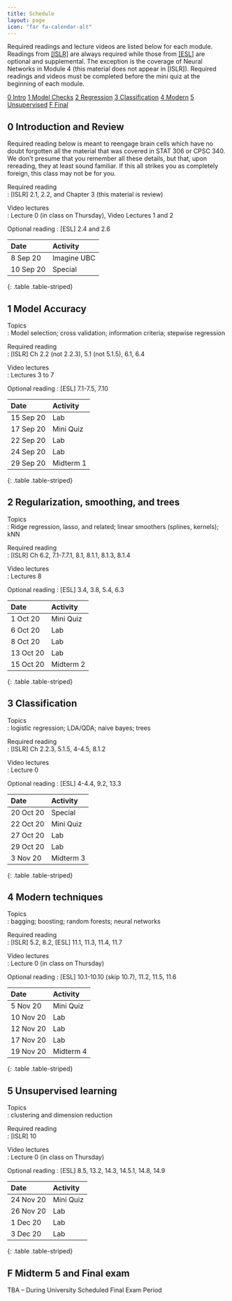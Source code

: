 ```yaml
---
title: Schedule
layout: page
icon: "far fa-calendar-alt"
---
```


Required readings and lecture videos are listed below for each module.
Readings from [\[ISLR\]](http://faculty.marshall.usc.edu/gareth-james/ISL/index.html) are always required while those from [\[ESL\]](https://web.stanford.edu/~hastie/ElemStatLearn/) are optional and supplemental. The exception is the coverage of Neural Networks in Module 4 (this material does not appear in \[ISLR\]). Required readings and videos must be completed before the mini quiz at the beginning of each module.


<div class="text-center">
<div class="btn-group" role="group">
  <a role="button" class="btn btn-secondary" href="#0-introduction-and-review">0 Intro</a>
  <a role="button" class="btn btn-secondary" href="#1-model-accuracy">1 Model Checks</a>
  <a role="button" class="btn btn-secondary" href="#2-regularization-smoothing-and-trees">2 Regression</a>
  <a role="button" class="btn btn-secondary" href="#3-classification">3 Classification</a>
  <a role="button" class="btn btn-secondary" href="#4-modern-techniques">4 Modern</a>
  <a role="button" class="btn btn-secondary" href="#5-unsupervised-learning">5 Unsupervised</a>
  <a role="button" class="btn btn-secondary" href="#f-midterm-5-and-final-exam">F Final</a>
</div>
</div>



## 0 Introduction and Review

Required reading below is meant to reengage brain cells which have no doubt forgotten all
the material that was covered in STAT 306 or CPSC 340. We don't presume that you remember all these details, but that, upon rereading, they at least sound familiar. If this all strikes you as completely foreign, this class may not be for you. 

Required reading  
: \[ISLR\] 2.1, 2.2, and Chapter 3 (this material is review)

Video lectures  
: Lecture 0 (in class on Thursday), Video Lectures 1 and 2

Optional reading
: \[ESL\] 2.4 and 2.6

|Date      |Activity    |
|:---------|:-----------|
|8 Sep 20  |Imagine UBC |
|10 Sep 20 |Special     |
{: .table .table-striped}




## 1 Model Accuracy

Topics  
: Model selection; cross validation; information criteria; stepwise regression

Required reading  
: \[ISLR\] Ch 2.2 (not 2.2.3), 5.1 (not 5.1.5), 6.1, 6.4

Video lectures  
: Lectures 3 to 7 

Optional reading
: \[ESL\] 7.1-7.5, 7.10

|Date      |Activity  |
|:---------|:---------|
|15 Sep 20 |Lab       |
|17 Sep 20 |Mini Quiz |
|22 Sep 20 |Lab       |
|24 Sep 20 |Lab       |
|29 Sep 20 |Midterm 1  |
{: .table .table-striped}




## 2 Regularization, smoothing, and trees

Topics  
: Ridge regression, lasso, and related; linear smoothers (splines, kernels); kNN

Required reading  
: \[ISLR\] Ch 6.2, 7.1-7.7.1, 8.1, 8.1.1, 8.1.3, 8.1.4

Video lectures  
: Lectures 8

Optional reading
: \[ESL\] 3.4, 3.8, 5.4, 6.3

|Date      |Activity  |
|:---------|:---------|
|1 Oct 20  |Mini Quiz |
|6 Oct 20  |Lab       |
|8 Oct 20  |Lab       |
|13 Oct 20 |Lab       |
|15 Oct 20 |Midterm  2 |
{: .table .table-striped}



## 3 Classification

Topics  
: logistic regression; LDA/QDA; naive bayes; trees

Required reading  
: \[ISLR\] Ch 2.2.3, 5.1.5, 4-4.5, 8.1.2

Video lectures  
: Lecture 0

Optional reading
: \[ESL\] 4-4.4, 9.2, 13.3

|Date      |Activity  |
|:---------|:---------|
|20 Oct 20 |Special   |
|22 Oct 20 |Mini Quiz |
|27 Oct 20 |Lab       |
|29 Oct 20 |Lab       |
|3 Nov 20  |Midterm   3|
{: .table .table-striped}



## 4 Modern techniques

Topics  
: bagging; boosting; random forests; neural networks

Required reading  
: \[ISLR\] 5.2, 8.2, \[ESL\] 11.1, 11.3, 11.4, 11.7

Video lectures  
: Lecture 0 (in class on Thursday)

Optional reading
: \[ESL\] 10.1-10.10 (skip 10.7), 11.2, 11.5, 11.6

|Date      |Activity  |
|:---------|:---------|
|5 Nov 20  |Mini Quiz |
|10 Nov 20 |Lab       |
|12 Nov 20 |Lab       |
|17 Nov 20 |Lab       |
|19 Nov 20 |Midterm 4  |
{: .table .table-striped}



## 5 Unsupervised learning

Topics  
: clustering and dimension reduction

Required reading  
: \[ISLR\] 10

Video lectures  
: Lecture 0 (in class on Thursday)

Optional reading
: \[ESL\] 8.5, 13.2, 14.3, 14.5.1, 14.8, 14.9


|Date      |Activity  |
|:---------|:---------|
|24 Nov 20 |Mini Quiz |
|26 Nov 20 |Lab       |
|1 Dec 20  |Lab       |
|3 Dec 20  |Lab       |
{: .table .table-striped}




## F Midterm 5 and Final exam


TBA – During University Scheduled Final Exam Period
